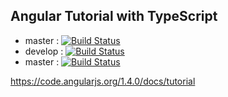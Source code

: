## Angular Tutorial with TypeScript

- master : [![Build Status](https://travis-ci.org/duyoji/angular_tutorial_ts.svg?branch=master)](https://travis-ci.org/duyoji/angular_tutorial_ts.svg?branch=master)
- develop : [![Build Status](https://travis-ci.org/duyoji/angular_tutorial_ts.svg?branch=develop)](https://travis-ci.org/duyoji/angular_tutorial_ts.svg?branch=develop)
- master : [![Build Status](https://travis-ci.org/duyoji/angular_tutorial_ts.svg?branch=develop-travisci)](https://travis-ci.org/duyoji/angular_tutorial_ts.svg?branch=develop-travisci)


https://code.angularjs.org/1.4.0/docs/tutorial
